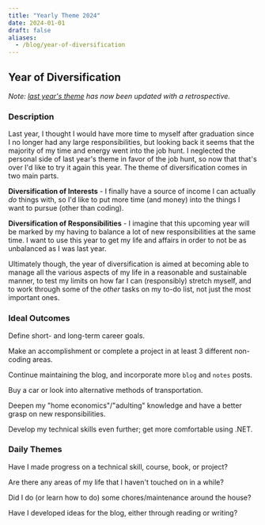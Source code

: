 ```yaml
---
title: "Yearly Theme 2024"
date: 2024-01-01
draft: false
aliases:
  - /blog/year-of-diversification
---
```


## Year of Diversification

*Note: [last year's theme](https://ejacobg.com/blog/yearly-theme-2023/) has now been updated with a retrospective.*

### Description

Last year, I thought I would have more time to myself after graduation since I no longer had any large responsibilities, but looking back it seems that the majority of my time and energy went into the job hunt. I neglected the personal side of last year's theme in favor of the job hunt, so now that that's over I'd like to try it again this year. The theme of diversification comes in two main parts.

**Diversification of Interests** - I finally have a source of income I can actually
*do* things with, so I'd like to put more time (and money) into the things I want to pursue (other than coding).

**Diversification of Responsibilities** - I imagine that this upcoming year will be marked by my having to balance a lot of new responsibilities at the same time. I want to use this year to get my life and affairs in order to not be as unbalanced as I was last year.

Ultimately though, the year of diversification is aimed at becoming able to manage all the various aspects of my life in a reasonable and sustainable manner, to test my limits on how far I can (responsibly) stretch myself, and to work through some of the *other* tasks on my to-do list, not just the most important ones.

### Ideal Outcomes

Define short- and long-term career goals.

Make an accomplishment or complete a project in at least 3 different non-coding areas.

Continue maintaining the blog, and incorporate more `blog` and `notes` posts.

Buy a car or look into alternative methods of transportation.

Deepen my "home economics"/"adulting" knowledge and have a better grasp on new responsibilities.

Develop my technical skills even further; get more comfortable using .NET.

### Daily Themes

Have I made progress on a technical skill, course, book, or project?

Are there any areas of my life that I haven't touched on in a while?

Did I do (or learn how to do) some chores/maintenance around the house?

Have I developed ideas for the blog, either through reading or writing?
